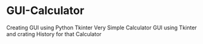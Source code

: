 # GUI-Calculator
Creating GUI using Python Tkinter 
Very Simple Calculator GUI using Tkinter and crating History for that Calculator
